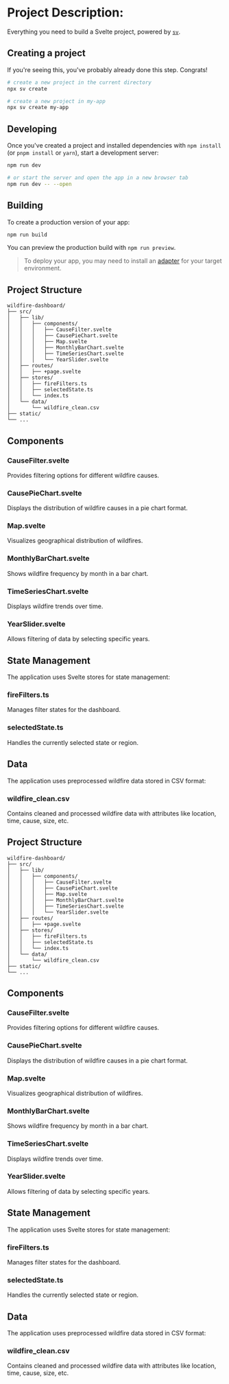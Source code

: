 
# Project Description:

Everything you need to build a Svelte project, powered by [`sv`](https://github.com/sveltejs/cli).

## Creating a project
If you're seeing this, you've probably already done this step. Congrats!

```bash
# create a new project in the current directory
npx sv create

# create a new project in my-app
npx sv create my-app
```

## Developing
Once you've created a project and installed dependencies with `npm install` (or `pnpm install` or `yarn`), start a development server:

```bash
npm run dev

# or start the server and open the app in a new browser tab
npm run dev -- --open
```

## Building
To create a production version of your app:

```bash
npm run build
```

You can preview the production build with `npm run preview`.

> To deploy your app, you may need to install an [adapter](https://svelte.dev/docs/kit/adapters) for your target environment.

## Project Structure

```
wildfire-dashboard/
├── src/
│   ├── lib/
│   │   ├── components/
│   │   │   ├── CauseFilter.svelte
│   │   │   ├── CausePieChart.svelte
│   │   │   ├── Map.svelte
│   │   │   ├── MonthlyBarChart.svelte
│   │   │   ├── TimeSeriesChart.svelte
│   │   │   └── YearSlider.svelte
│   ├── routes/
│   │   ├── +page.svelte
│   ├── stores/
│   │   ├── fireFilters.ts
│   │   ├── selectedState.ts
│   │   └── index.ts
│   └── data/
│       └── wildfire_clean.csv
├── static/
└── ...
```

## Components

### CauseFilter.svelte
Provides filtering options for different wildfire causes.

### CausePieChart.svelte
Displays the distribution of wildfire causes in a pie chart format.

### Map.svelte
Visualizes geographical distribution of wildfires.

### MonthlyBarChart.svelte
Shows wildfire frequency by month in a bar chart.

### TimeSeriesChart.svelte
Displays wildfire trends over time.

### YearSlider.svelte
Allows filtering of data by selecting specific years.

## State Management

The application uses Svelte stores for state management:

### fireFilters.ts
Manages filter states for the dashboard.

### selectedState.ts
Handles the currently selected state or region.

## Data

The application uses preprocessed wildfire data stored in CSV format:

### wildfire_clean.csv
Contains cleaned and processed wildfire data with attributes like location, time, cause, size, etc.

## Project Structure

```
wildfire-dashboard/
├── src/
│   ├── lib/
│   │   ├── components/
│   │   │   ├── CauseFilter.svelte
│   │   │   ├── CausePieChart.svelte
│   │   │   ├── Map.svelte
│   │   │   ├── MonthlyBarChart.svelte
│   │   │   ├── TimeSeriesChart.svelte
│   │   │   └── YearSlider.svelte
│   ├── routes/
│   │   ├── +page.svelte
│   ├── stores/
│   │   ├── fireFilters.ts
│   │   ├── selectedState.ts
│   │   └── index.ts
│   └── data/
│       └── wildfire_clean.csv
├── static/
└── ...
```

## Components

### CauseFilter.svelte
Provides filtering options for different wildfire causes.

### CausePieChart.svelte
Displays the distribution of wildfire causes in a pie chart format.

### Map.svelte
Visualizes geographical distribution of wildfires.

### MonthlyBarChart.svelte
Shows wildfire frequency by month in a bar chart.

### TimeSeriesChart.svelte
Displays wildfire trends over time.

### YearSlider.svelte
Allows filtering of data by selecting specific years.

## State Management

The application uses Svelte stores for state management:

### fireFilters.ts
Manages filter states for the dashboard.

### selectedState.ts
Handles the currently selected state or region.

## Data

The application uses preprocessed wildfire data stored in CSV format:

### wildfire_clean.csv
Contains cleaned and processed wildfire data with attributes like location, time, cause, size, etc.